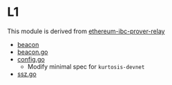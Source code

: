 # L1

This module is derived from [ethereum-ibc-prover-relay](https://github.com/datachainlab/ethereum-ibc-relay-prover)
* [beacon](https://github.com/datachainlab/ethereum-ibc-relay-prover/tree/main/beacon)
* [beacon.go](https://github.com/datachainlab/ethereum-ibc-relay-prover/blob/main/relay/beacon.go)
* [config.go](https://github.com/datachainlab/ethereum-ibc-relay-prover/blob/main/relay/config.go)
  - Modify minimal spec for `kurtosis-devnet`
* [ssz.go](https://github.com/datachainlab/ethereum-ibc-relay-prover/blob/main/relay/ssz.go)
